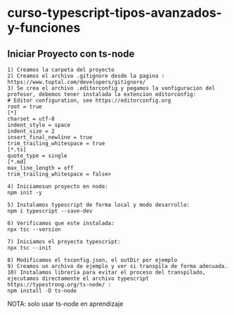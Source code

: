 # curso-typescript-tipos-avanzados-y-funciones

## Iniciar Proyecto con ts-node

	1) Creamos la carpeta del proyecto
	2) Creamos el archivo .gitignore desde la pagina :
	https://www.toptal.com/developers/gitignore/
	3) Se crea el archivo .editorconfig y pegamos la vonfiguracion del profesor, debemos tener instalada la extencion editorconfig:
	# Editor configuration, see https://editorconfig.org
	root = true
	[*]
	charset = utf-8
	indent_style = space
	indent_size = 2
	insert_final_newline = true
	trim_trailing_whitespace = true
	[*.ts]
	quote_type = single
	[*.md]
	max_line_length = off
	trim_trailing_whitespace = false>

	4) Iniciamosun proyecto en node:
	npm init -y

	5) Instalamos typescript de forma local y modo desarrollo:
	npm i typescript --save-dev

	6) Verificamos que este instalada:
	npx tsc --version

	7) Iniciamos el proyecto typescript:
	npx tsc --init

	8) Modificamos el tsconfig.json, el outDir por ejemplo
	9) Creamos un archivo de ejemplo y ver si transpila de forma adecuada.
	10) Instalamos librería para evitar el proceso del transpilado, ejecutamos directamente el archivo typescript https://typestrong.org/ts-node/ :
	npm install -D ts-node

NOTA: solo usar ts-node en aprendizaje
